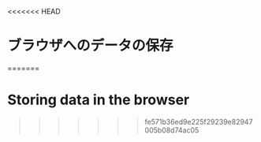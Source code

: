 
<<<<<<< HEAD
# ブラウザへのデータの保存
=======
# Storing data in the browser
>>>>>>> fe571b36ed9e225f29239e82947005b08d74ac05
